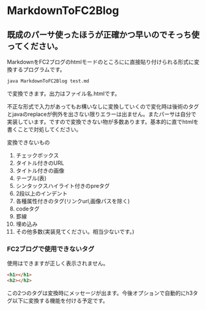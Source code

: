 # MarkdownToFC2Blog
## 既成のパーサ使ったほうが正確かつ早いのでそっち使ってください。
MarkdownをFC2ブログのhtmlモードのところにに直接貼り付けられる形式に変換するプログラムです。

```bash
java MarkdownToFC2Blog test.md
```

で変換できます。出力はファイル名.htmlです。

不正な形式で入力があってもお構いなしに変換していくので変化時は後術のタグとjavaのreplaceが例外を出さない限りエラーは出ません。またパーサは自分で実装しています。ですので変換できない物が多数あります。基本的に直でhtmlを書くことで対処してください。

変換できないもの

1.  チェックボックス
2.  タイトル付きのURL
3.  タイトル付きの画像
4.  テーブル(表)
5.  シンタックスハイライト付きのpreタグ
6.  2段以上のインデント
7.  各種属性付きのタグ(リンクurl,画像パスを除く)
8.  codeタグ
9.  罫線
10.  埋め込み
11.  その他多数(実装見てください。相当少ないです。)


### FC2ブログで使用できないタグ

使用はできますが正しく表示されません。

```html
<h1></h1>
<h2></h2>
```

この2つのタグは変換時にメッセージが出ます。今後オプションで自動的にh3タグ以下に変換する機能を付ける予定です。

